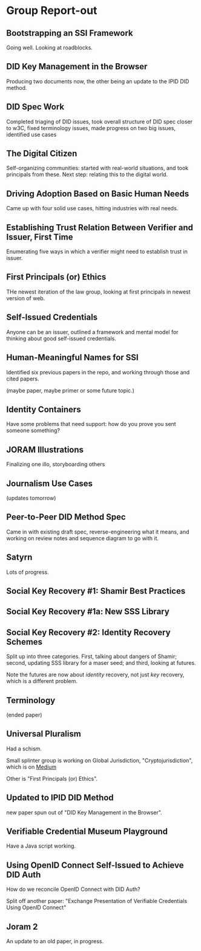 # Group Report-out

## Bootstrapping an SSI Framework

Going well. Looking at roadblocks. 

## DID Key Management in the Browser 

Producing two documents now, the other being an update to the IPID DID
method.

## DID Spec Work

Completed triaging of DID issues, took overall structure of DID spec
closer to w3C, fixed terminology issues, made progress on two big
issues, identified use cases

## The Digital Citizen

Self-organizing communities: started with real-world situations, and
took principals from these. Next step: relating this to the digital
world.

## Driving Adoption Based on Basic Human Needs

Came up with four solid use cases, hitting industries with real needs.

## Establishing Trust Relation Between Verifier and Issuer, First Time 

Enumerating five ways in which a verifier might need to establish
trust in issuer.

## First Principals (or) Ethics

THe newest iteration of the law group, looking at first principals in
newest version of web.

## Self-Issued Credentials

Anyone can be an issuer, outlined a framework and mental model for
thinking about good self-issued credentials.

## Human-Meaningful Names for SSI

Identified six previous papers in the repo, and working through those
and cited papers.

(maybe paper, maybe primer or some future topic.)

## Identity Containers

Have some problems that need support: how do you prove you sent
someone something? 

## JORAM Illustrations

Finalizing one illo, storyboarding others

## Journalism Use Cases

(updates tomorrow) 

## Peer-to-Peer DID Method Spec

Came in with existing draft spec, reverse-engineering what it means,
and working on review notes and sequence diagram to go with it.

## Satyrn

Lots of progress.

## Social Key Recovery #1: Shamir Best Practices
## Social Key Recovery #1a: New SSS Library
## Social Key Recovery #2: Identity Recovery Schemes

Split up into three categories. First, talking about dangers of
Shamir; second, updating SSS library for a maser seed; and third,
looking at futures. 

Note the futures are now about _identity_ recovery, not just _key_
recovery, which is a different problem.

## Terminology

(ended paper)

## Universal Pluralism

Had a schism. 

Small splinter group is working on Global Jurisdiction,
"Cryptojurisdiction", which is on [Medium](https://medium.com/cryptolawreview/crypto-jurisdiction-e67596cc1935)

Other is "First Principals (or) Ethics".

## Updated to IPID DID Method

new paper spun out of "DID Key Management in the Browser".

## Verifiable Credential Museum Playground

Have a Java script working. 

## Using OpenID Connect Self-Issued to Achieve DID Auth

How do we reconcile OpenID Connect with DID Auth? 

Split off another paper: "Exchange Presentation of Verifiable Credentials Using OpenID Connect"

## Joram 2

An update to an old paper, in progress.

